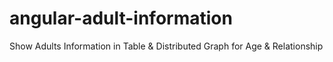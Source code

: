 # angular-adult-information
Show Adults Information in Table &amp; Distributed Graph for Age &amp; Relationship
